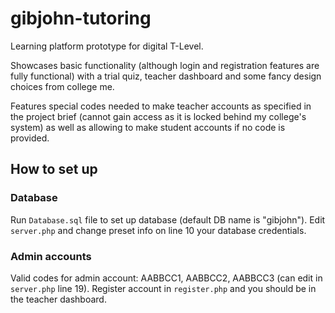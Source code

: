# gibjohn-tutoring
Learning platform prototype for digital T-Level.

Showcases basic functionality (although login and registration features are fully functional) with a trial quiz, teacher dashboard and some fancy design choices from college me.

Features special codes needed to make teacher accounts as specified in the project brief (cannot gain access as it is locked behind my college's system) as well as allowing to make student accounts if no code is provided.

## How to set up
### Database
Run `Database.sql` file to set up database (default DB name is "gibjohn").
Edit `server.php` and change preset info on line 10 your database credentials.

### Admin accounts
Valid codes for admin account: AABBCC1, AABBCC2, AABBCC3 (can edit in `server.php` line 19).
Register account in `register.php` and you should be in the teacher dashboard.
